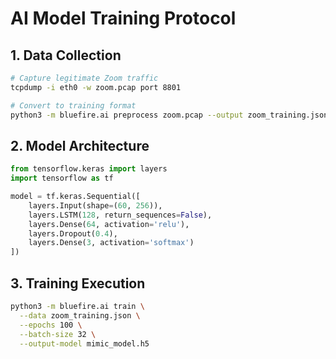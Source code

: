 # AI Model Training Protocol

## 1. Data Collection
```bash
# Capture legitimate Zoom traffic
tcpdump -i eth0 -w zoom.pcap port 8801

# Convert to training format
python3 -m bluefire.ai preprocess zoom.pcap --output zoom_training.json

```
## 2. Model Architecture
```python
from tensorflow.keras import layers
import tensorflow as tf

model = tf.keras.Sequential([
    layers.Input(shape=(60, 256)),
    layers.LSTM(128, return_sequences=False),
    layers.Dense(64, activation='relu'),
    layers.Dropout(0.4),
    layers.Dense(3, activation='softmax')
])

```
## 3. Training Execution
```bash
python3 -m bluefire.ai train \
  --data zoom_training.json \
  --epochs 100 \
  --batch-size 32 \
  --output-model mimic_model.h5
```